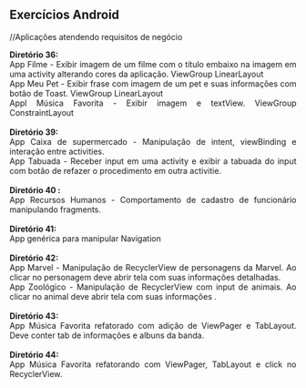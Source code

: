 ## Exercícios Android
//Aplicações atendendo requisitos de negócio
<div align="justify">
<b>Diretório 36: </b><br>App Filme - Exibir imagem de um filme com o título embaixo na imagem em uma activity alterando cores da aplicação. ViewGroup LinearLayout<br>App Meu Pet - Exibir frase com imagem de um pet e suas informações com botão de Toast. ViewGroup LinearLayout <br>Appl Música Favorita - Exibir imagem e textView. ViewGroup ConstraintLayout<br><br><b>Diretório 39: </b><br>App Caixa de supermercado - Manipulação de intent, viewBinding e interação entre activities.<br>App Tabuada - Receber input em uma activity e exibir a tabuada do input com botão de refazer o procedimento em outra activitie.<br><br><b>Diretório 40 :</b><br>App Recursos Humanos - Comportamento de cadastro de funcionário manipulando fragments.<br><br><b>Diretório 41: </b><br>App genérica para manipular Navigation<br><br><b>Diretório 42: </b><br>App Marvel - Manipulação de RecyclerView de personagens da Marvel. Ao clicar no personagem deve abrir tela com suas informações detalhadas.<br>App Zoológico - Manipulação de RecyclerView com input de animais. Ao clicar no animal deve abrir tela com suas informações .<br><br><b>Diretório 43: </b><br>App Música Favorita refatorado com adição de ViewPager e TabLayout. Deve conter tab de informações e albuns da banda.<br><br><b>Diretório 44: </b><br>App Música Favorita refatorando com ViewPager, TabLayout e click no RecyclerView.
</div>

